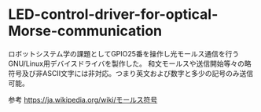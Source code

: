 # LED-control-driver-for-optical-Morse-communication
ロボットシステム学の課題としてGPIO25番を操作し光モールス通信を行うGNU/Linux用デバイスドライバを製作した。
和文モールスや送信開始等々の略符号及び非ASCII文字には非対応。つまり英文および数字と多少の記号のみ送信可能。

参考
https://ja.wikipedia.org/wiki/モールス符号
